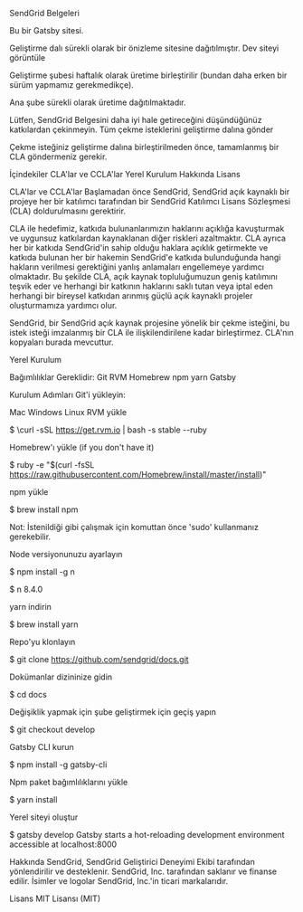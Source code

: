 SendGrid Belgeleri

Bu bir Gatsby sitesi.

Geliştirme dalı sürekli olarak bir önizleme sitesine dağıtılmıştır. Dev siteyi görüntüle

Geliştirme şubesi haftalık olarak üretime birleştirilir (bundan daha erken bir sürüm yapmamız gerekmedikçe).

Ana şube sürekli olarak üretime dağıtılmaktadır.

Lütfen, SendGrid Belgesini daha iyi hale getireceğini düşündüğünüz katkılardan çekinmeyin.
Tüm çekme isteklerini geliştirme dalına gönder

Çekme isteğiniz geliştirme dalına birleştirilmeden önce, tamamlanmış bir CLA göndermeniz gerekir.

İçindekiler
CLA'lar ve CCLA'lar
Yerel Kurulum
Hakkında
Lisans

CLA'lar ve CCLA'lar
Başlamadan önce SendGrid, SendGrid açık kaynaklı bir projeye her bir katılımcı tarafından bir SendGrid Katılımcı Lisans Sözleşmesi (CLA) doldurulmasını gerektirir.

CLA ile hedefimiz, katkıda bulunanlarımızın haklarını açıklığa kavuşturmak ve uygunsuz katkılardan kaynaklanan diğer riskleri azaltmaktır. CLA ayrıca her bir katkıda SendGrid'in sahip olduğu haklara açıklık getirmekte ve katkıda bulunan her bir hakemin SendGrid'e katkıda bulunduğunda hangi hakların verilmesi gerektiğini yanlış anlamaları engellemeye yardımcı olmaktadır. Bu şekilde CLA, açık kaynak topluluğumuzun geniş katılımını teşvik eder ve herhangi bir katkının haklarını saklı tutan veya iptal eden herhangi bir bireysel katkıdan arınmış güçlü açık kaynaklı projeler oluşturmamıza yardımcı olur.

SendGrid, bir SendGrid açık kaynak projesine yönelik bir çekme isteğini, bu istek isteği imzalanmış bir CLA ile ilişkilendirilene kadar birleştirmez. CLA'nın kopyaları burada mevcuttur.


Yerel Kurulum

Bağımlılıklar
Gereklidir:
Git
RVM
Homebrew
npm
yarn
Gatsby

Kurulum Adımları
Git'i yükleyin:

Mac
Windows
Linux
RVM yükle

$ \curl -sSL https://get.rvm.io | bash -s stable --ruby

Homebrew'ı yükle (if you don't have it)

$ ruby -e "$(curl -fsSL https://raw.githubusercontent.com/Homebrew/install/master/install)"

npm yükle

$ brew install npm

Not: İstenildiği gibi çalışmak için komuttan önce 'sudo' kullanmanız gerekebilir.

Node versiyonunuzu ayarlayın

$ npm install -g n

$ n 8.4.0

 yarn indirin

$ brew install yarn

Repo'yu klonlayın

$ git clone https://github.com/sendgrid/docs.git

Dokümanlar dizininize gidin

$ cd docs

Değişiklik yapmak için şube geliştirmek için geçiş yapın

$ git checkout develop

 Gatsby CLI kurun

$ npm install -g gatsby-cli

Npm paket bağımlılıklarını yükle

$ yarn install

Yerel siteyi oluştur

$ gatsby develop Gatsby starts a hot-reloading development environment accessible at localhost:8000


Hakkında
SendGrid, SendGrid Geliştirici Deneyimi Ekibi tarafından yönlendirilir ve desteklenir. SendGrid, Inc. tarafından saklanır ve finanse edilir. İsimler ve logolar SendGrid, Inc.'in ticari markalarıdır.


Lisans
MIT Lisansı (MIT)
